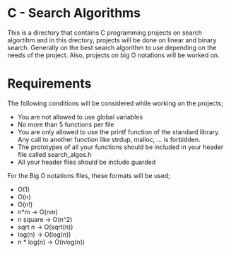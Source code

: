 # C - Search Algorithms
This is a directory that contains C programming projects on search algortihm and in this drectory, projects will be done on linear and binary search. Generally on the best search algorithm to use depending on the needs of the project.
Also, projects on big O notations will be worked on.

# Requirements
The following conditions will be considered while working on the projects;
- You are not allowed to use global variables
- No more than 5 functions per file
- You are only allowed to use the printf function of the standard library. Any call to another function like strdup, malloc, … is forbidden.
- The prototypes of all your functions should be included in your header file called search_algos.h
- All your header files should be include guarded

For the Big O notations files, these formats will be used;
- O(1)
- O(n)
- O(n!)
- n*m -> O(nm)
- n square -> O(n^2)
- sqrt n -> O(sqrt(n))
- log(n) -> O(log(n))
- n * log(n) -> O(nlog(n))
